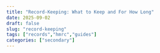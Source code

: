 ```yaml
---
title: "Record-Keeping: What to Keep and For How Long"
date: 2025-09-02
draft: false
slug: "record-keeping"
tags: ["records","hmrc","guides"]
categories: ["secondary"]
---
```

